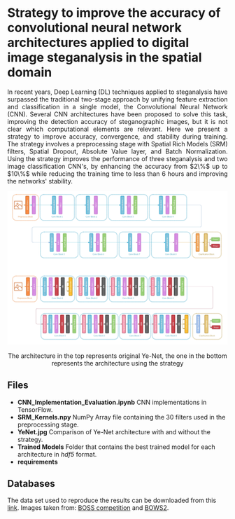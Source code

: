 # Strategy to improve the accuracy of convolutional neural network architectures applied to digital image steganalysis in the spatial domain

<p align="justify"> In recent years, Deep Learning (DL) techniques applied to steganalysis have surpassed the traditional two-stage approach by unifying feature extraction and classification in a single model, the Convolutional Neural Network (CNN). Several CNN architectures have been proposed to solve this task, improving the detection accuracy of steganographic images, but it is not clear which computational elements are relevant. Here we present a strategy to improve accuracy, convergence, and stability during training. The strategy involves a preprocessing stage with Spatial Rich Models (SRM) filters, Spatial Dropout, Absolute Value layer, and Batch Normalization. Using the strategy improves the performance of three steganalysis and two image classification CNN's, by enhancing the accuracy from $2\%$ up to $10\%$ while reducing the training time to less than 6 hours and improving the networks' stability. </p>

![Ye-Net](YeNet.jpg)

<p align="center">The architecture in the top represents original Ye-Net, the one in the bottom </br> represents the architecture using the strategy </p>

## Files

 - **CNN_Implementation_Evaluation.ipynb** CNN implementations in TensorFlow.
 - **SRM_Kernels.npy** NumPy Array file containing the 30 filters used in the preprocessing stage.
 - **YeNet.jpg** Comparison of Ye-Net architecture with and without the strategy.
 - **Trained Models** Folder that contains the best trained model for each architecture in *hdf5* format.
 - **requirements**

## Databases

The data set used to reproduce the results can be downloaded from this <a href="https://drive.google.com/drive/folders/1G5vdhW11_qKfVC6W8_pfJpstVkXUk1QQ?usp=sharing">link</a>. Images taken from: <a href="http://agents.fel.cvut.cz/boss/index.php?mode=VIEW&tmpl=materials">BOSS competition</a> and <a href="http://bows2.ec-lille.fr/index.php?mode=VIEW&tmpl=index1">BOWS2</a>.
